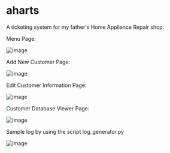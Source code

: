 # aharts
A ticketing system for my father's Home Appliance Repair shop.

Menu Page:

![image](https://github.com/GeraldTgit/aharts/assets/117510768/c9065431-4606-4bbc-b002-142ec9cfafd6)

Add New Customer Page:

![image](https://github.com/GeraldTgit/aharts/assets/117510768/ca7ab0de-6e0d-49b8-8804-2e982788dafe)

Edit Customer Information Page:

![image](https://github.com/GeraldTgit/aharts/assets/117510768/14c46cdd-72f0-48cb-8267-04ea5615d6d9)

Customer Database Viewer Page:

![image](https://github.com/GeraldTgit/aharts/assets/117510768/61a7e771-7413-464f-aba4-54e26f284d24)

Sample log by using the script log_generator.py

![image](https://github.com/GeraldTgit/aharts/assets/117510768/95e5bb88-585f-4d83-be26-32a1588ab3df)
